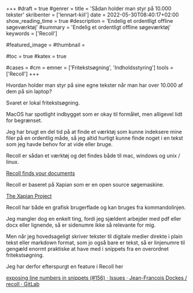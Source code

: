 +++
#draft = true
#genrer =
title = 'Sådan holder man styr på 10.000 tekster'
skribenter = ['lennart-kiil']
date = 2022-05-30T08:40:17+02:00
show_reading_time = true
#description = 'Endelig et ordentligt offline søgeværktøj'
#summary = 'Endelig et ordentligt offline søgeværktøj'
keywords = ['Recoll']

#featured_image =
#thumbnail =

#toc = true
#katex = true

#cases =
#cm =
emner = ['Fritekstsøgning', 'Indholdsstyring']
tools = ['Recoll']
+++

Hvordan holder man styr på sine egne tekster når man har over 10.000 af dem på sin laptop?

Svaret er lokal fritekstsøgning.

MacOS har spotlight indbygget som er okay til formålet, men alligevel lidt for begrænset.

Jeg har brugt en del tid på at finde et værktøj som kunne indeksere mine filer på en ordentlig måde, så jeg altid hurtigt kunne finde noget i en tekst som jeg havde behov for at vide eller bruge.

Recoll er sådan et værktøj og det findes både til mac, windows og unix / linux.

[Recoll finds your documents](https://www.lesbonscomptes.com/recoll/)

Recoll er baseret på Xapian som er en open source søgemaskine.

[The Xapian Project](https://xapian.org/)


Recoll har både en grafisk brugerflade og kan bruges fra kommandolinjen.

Jeg mangler dog en enkelt ting, fordi jeg sjældent arbejder med pdf eller docx eller lignende, så er sidenumre ikke så relevante for mig.

Men når jeg hovedsageligt skriver tekster til digitale medier direkte i plain tekst eller markdown format, som jo også bare er tekst, så er linjenumre til gengæld enormt praktiske at have med i snippets fra en overordnet fritekstsøgning.

Jeg har derfor efterspurgt en feature i Recoll her

[exposing line numbers in snippets (#156) · Issues · Jean-Francois Dockes / recoll · GitLab](https://framagit.org/medoc92/recoll/-/issues/156)
